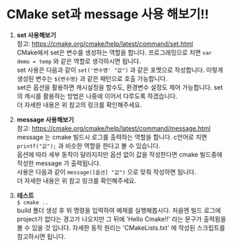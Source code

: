 # CMake set과 message 사용 해보기!!
1. **set 사용해보기**</br>
참고: https://cmake.org/cmake/help/latest/command/set.html</br>
	CMake에서 set은 변수를 생성하는 역할을 합니다. 프로그래밍으로 치면 `var demo = temp` 와 같은 역할로 생각하시면 됩니다.</br>
	set 사용은 다음과 같이 `set('변수명' "값")` 과 같은 포멧으로 작성합니다. 이렇게 생성된 변수는 `${변수명}` 과 같은 패턴으로 호출 가능합니다.</br>
	set은 옵션을 활용하면 캐시설정을 할수도, 환경변수 설정도 제어 가능합니다. set의 캐시를 활용하는 방법은 나중에 이어서 다루도록 하겠습니다.</br>
	더 자세한 내용은 위 참고의 링크를 확인해주세요.

2. **message 사용해보기**</br>
참고: https://cmake.org/cmake/help/latest/command/message.html</br>
	message 는 cmake 빌드시 로그를 출력하는 역할을 합니다. c언어로 치면 `printf("값");` 과 비슷한 역할을 한다고 볼 수 있습니다.</br>
	옵션에 따라 세부 동작이 달라지지만 옵션 없이 값을 작성한다면 cmake 빌드중에 작성한 message 가 출력됩니다.</br>
	사용은 다음과 같이 `message([옵션] "값")` 으로 맞춰 작성하면 됩니다.</br>
	더 자세한 내용은 위 참고 링크를 확인해주세요.

3. **테스트**</br>
	`$ cmake ..`</br>
	build 폴더 생성 후 위 명령을 입력하여 예제를 실행해봅시다.
	처음엔 빌드 로그에 project가 없다는 경고가 나오지만 그 뒤에 'Hello Cmake!!' 라는 문구가 출력됨을 볼 수 있을 것 입니다.
	자세한 동작 원리는 'CMakeLists.txt' 에 작성된 스크립트를 참고하시면 됩니다.
	
	